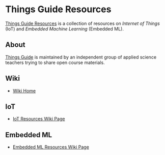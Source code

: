 # Things Guide Resources
[Things Guide Resources](https://github.com/things-guide/things-guide-resources) is a collection of resources on *Internet of Things* (IoT) and *Embedded Machine Learning* (Embedded ML).

## About
[Things Guide](https://things.guide/) is maintained by an independent group of applied science teachers trying to share open course materials.

## Wiki
- [Wiki Home](./../../wiki/)

## IoT
- [IoT Resources Wiki Page](./../../wiki/IoT)

## Embedded ML
- [Embedded ML Resources Wiki Page](./../../wiki/Embedded-ML)
